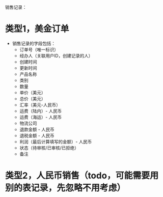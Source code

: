 销售记录：
# 类型1，美金订单
- 销售记录的字段包括：
  * 订单号（唯一标识）
  * 经办人（关联用户ID，创建记录的人）
  * 创建时间
  * 更新时间
  * 产品名称
  * 类别
  * 数量
  * 单价（美元）
  * 总价（美元）
  * 汇率（美元-人民币）
  * 运费（陆内）- 人民币
  * 运费（海运）- 人民币
  * 物流公司
  * 退款金额 - 人民币
  * 退税金额 - 人民币
  * 利润（最后计算填写的金额）- 人民币
  * 状态（待审核/已审核/已拒绝）
  * 备注


# 类型2，人民币销售（todo，可能需要用别的表记录，先忽略不用考虑）